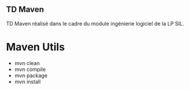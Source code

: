 ## TD Maven
TD Maven réalisé dans le cadre du module ingénierie logiciel de la LP SIL.

# Maven Utils
- mvn clean
- mvn compile
- mvn package
- mvn install
